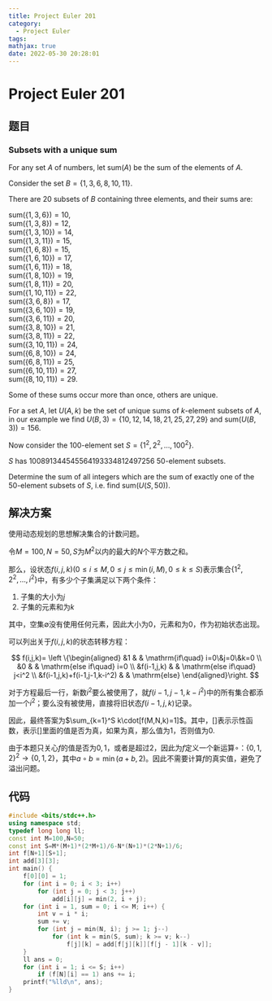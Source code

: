 ```yaml
---
title: Project Euler 201
category:
  - Project Euler
tags:
mathjax: true
date: 2022-05-30 20:28:01
---
```


<escape><!-- more --></escape>

# Project Euler 201

## 题目

### Subsets with a unique sum

For any set $A$ of numbers, let $\text{sum}(A)$ be the sum of the elements of $A$.

Consider the set $B = \{1,3,6,8,10,11\}$.

There are $20$ subsets of $B$ containing three elements, and their sums are:

$\text{sum}(\{1,3,6\}) = 10$,<br />
$\text{sum}(\{1,3,8\}) = 12$,<br />
$\text{sum}(\{1,3,10\}) = 14$,<br />
$\text{sum}(\{1,3,11\}) = 15$,<br />
$\text{sum}(\{1,6,8\}) = 15$,<br />
$\text{sum}(\{1,6,10\}) = 17$,<br />
$\text{sum}(\{1,6,11\}) = 18$,<br />
$\text{sum}(\{1,8,10\}) = 19$,<br />
$\text{sum}(\{1,8,11\}) = 20$,<br />
$\text{sum}(\{1,10,11\}) = 22$,<br />
$\text{sum}(\{3,6,8\}) = 17$,<br />
$\text{sum}(\{3,6,10\}) = 19$,<br />
$\text{sum}(\{3,6,11\}) = 20$,<br />
$\text{sum}(\{3,8,10\}) = 21$,<br />
$\text{sum}(\{3,8,11\}) = 22$,<br />
$\text{sum}(\{3,10,11\}) = 24$,<br />
$\text{sum}(\{6,8,10\}) = 24$,<br />
$\text{sum}(\{6,8,11\}) = 25$,<br />
$\text{sum}(\{6,10,11\}) = 27$,<br />
$\text{sum}(\{8,10,11\}) = 29$.

Some of these sums occur more than once, others are unique.

For a set $A$, let $U(A,k)$ be the set of unique sums of $k$-element subsets of $A$, in our example we find $U(B,3) = \{10,12,14,18,21,25,27,29\}$ and $\text{sum}(U(B,3)) = 156$.

Now consider the $100$-element set $S = \{1^2, 2^2, \dots , 100^2\}$.

$S$ has $100891344545564193334812497256$ $50$-element subsets.

Determine the sum of all integers which are the sum of exactly one of the $50$-element subsets of $S$, i.e. find $\text{sum}(U(S,50))$.

## 解决方案

使用动态规划的思想解决集合的计数问题。

令$M=100,N=50,S$为$M^2$以内的最大的$N$个平方数之和。

那么，设状态$f(i,j,k)(0\le i\le M,0\le j\le \min(i,M),0\le k\le S)$表示集合$\{1^2,2^2,\dots,i^2\}$中，有多少个子集满足以下两个条件：

1. 子集的大小为$j$
2. 子集的元素和为$k$

其中，空集$\emptyset$没有使用任何元素，因此大小为$0$，元素和为$0$，作为初始状态出现。

可以列出关于$f(i,j,k)$的状态转移方程：

$$
f(i,j,k)=
\left \{\begin{aligned}
  &1  & & \mathrm{if\quad} i=0\&j=0\&k=0 \\
  &0  & & \mathrm{else if\quad} i=0 \\
  &f(i-1,j,k) & & \mathrm{else if\quad} j<i^2 \\
  &f(i-1,j,k)+f(i-1,j-1,k-i^2) & & \mathrm{else}
\end{aligned}\right.
$$

对于方程最后一行，新数$i^2$要么被使用了，就$f(i-1,j-1,k-i^2)$中的所有集合都添加一个$i^2$；要么没有被使用，直接将旧状态$f(i-1,j,k)$记录。

因此，最终答案为$\sum_{k=1}^S k\cdot[f(M,N,k)=1]$。其中，$[]$表示示性函数，表示$[]$里面的值是否为真，如果为真，那么值为$1$，否则值为$0$.

由于本题只关心$f$的值是否为$0,1$，或者是超过$2$，因此为$f$定义一个新运算$\circ$：$\{0,1,2\}^2\rightarrow\{0,1,2\}$，其中$a\circ b=\min(a+b,2)$。因此不需要计算$f$的真实值，避免了溢出问题。

## 代码

```C++
#include <bits/stdc++.h>
using namespace std;
typedef long long ll;
const int M=100,N=50;
const int S=M*(M+1)*(2*M+1)/6-N*(N+1)*(2*N+1)/6;
int f[N+1][S+1];
int add[3][3];
int main() {
    f[0][0] = 1;
    for (int i = 0; i < 3; i++)
        for (int j = 0; j < 3; j++)
            add[i][j] = min(2, i + j);
    for (int i = 1, sum = 0; i <= M; i++) {
        int v = i * i;
        sum += v;
        for (int j = min(N, i); j >= 1; j--)
            for (int k = min(S, sum); k >= v; k--)
                f[j][k] = add[f[j][k]][f[j - 1][k - v]];
    }
    ll ans = 0;
    for (int i = 1; i <= S; i++)
        if (f[N][i] == 1) ans += i;
    printf("%lld\n", ans);
}
```
